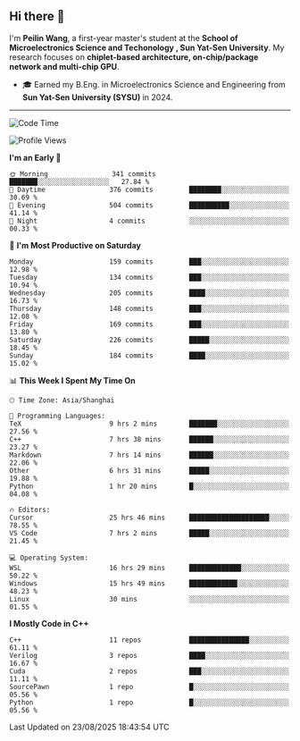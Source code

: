 ## Hi there 👋

I'm **Peilin Wang**, a first-year master's student at the **School of Microelectronics Science and Techonology , Sun Yat-Sen University**. My research focuses on **chiplet-based architecture, on-chip/package network and multi-chip GPU**.

- 🎓 Earned my B.Eng. in Microelectronics Science and Engineering from **Sun Yat-Sen University (SYSU)** in 2024.

---

<!--START_SECTION:waka-->
![Code Time](http://img.shields.io/badge/Code%20Time-44%20hrs%2054%20mins-blue)

![Profile Views](http://img.shields.io/badge/Profile%20Views-137-blue)

**I'm an Early 🐤** 

```text
🌞 Morning                341 commits         ███████░░░░░░░░░░░░░░░░░░   27.84 % 
🌆 Daytime                376 commits         ████████░░░░░░░░░░░░░░░░░   30.69 % 
🌃 Evening                504 commits         ██████████░░░░░░░░░░░░░░░   41.14 % 
🌙 Night                  4 commits           ░░░░░░░░░░░░░░░░░░░░░░░░░   00.33 % 
```
📅 **I'm Most Productive on Saturday** 

```text
Monday                   159 commits         ███░░░░░░░░░░░░░░░░░░░░░░   12.98 % 
Tuesday                  134 commits         ███░░░░░░░░░░░░░░░░░░░░░░   10.94 % 
Wednesday                205 commits         ████░░░░░░░░░░░░░░░░░░░░░   16.73 % 
Thursday                 148 commits         ███░░░░░░░░░░░░░░░░░░░░░░   12.08 % 
Friday                   169 commits         ███░░░░░░░░░░░░░░░░░░░░░░   13.80 % 
Saturday                 226 commits         █████░░░░░░░░░░░░░░░░░░░░   18.45 % 
Sunday                   184 commits         ████░░░░░░░░░░░░░░░░░░░░░   15.02 % 
```


📊 **This Week I Spent My Time On** 

```text
🕑︎ Time Zone: Asia/Shanghai

💬 Programming Languages: 
TeX                      9 hrs 2 mins        ███████░░░░░░░░░░░░░░░░░░   27.56 % 
C++                      7 hrs 38 mins       ██████░░░░░░░░░░░░░░░░░░░   23.27 % 
Markdown                 7 hrs 14 mins       ██████░░░░░░░░░░░░░░░░░░░   22.06 % 
Other                    6 hrs 31 mins       █████░░░░░░░░░░░░░░░░░░░░   19.88 % 
Python                   1 hr 20 mins        █░░░░░░░░░░░░░░░░░░░░░░░░   04.08 % 

🔥 Editors: 
Cursor                   25 hrs 46 mins      ████████████████████░░░░░   78.55 % 
VS Code                  7 hrs 2 mins        █████░░░░░░░░░░░░░░░░░░░░   21.45 % 

💻 Operating System: 
WSL                      16 hrs 29 mins      █████████████░░░░░░░░░░░░   50.22 % 
Windows                  15 hrs 49 mins      ████████████░░░░░░░░░░░░░   48.23 % 
Linux                    30 mins             ░░░░░░░░░░░░░░░░░░░░░░░░░   01.55 % 
```

**I Mostly Code in C++** 

```text
C++                      11 repos            ███████████████░░░░░░░░░░   61.11 % 
Verilog                  3 repos             ████░░░░░░░░░░░░░░░░░░░░░   16.67 % 
Cuda                     2 repos             ███░░░░░░░░░░░░░░░░░░░░░░   11.11 % 
SourcePawn               1 repo              █░░░░░░░░░░░░░░░░░░░░░░░░   05.56 % 
Python                   1 repo              █░░░░░░░░░░░░░░░░░░░░░░░░   05.56 % 
```




 Last Updated on 23/08/2025 18:43:54 UTC
<!--END_SECTION:waka-->
